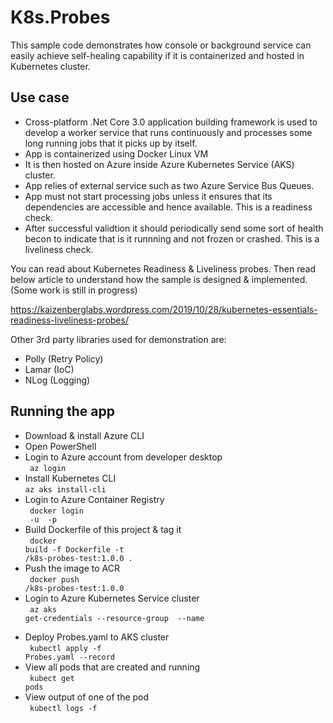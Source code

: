 # K8s.Probes

This sample code demonstrates how console or background service can easily achieve self-healing capability if it is containerized and hosted in Kubernetes cluster.

<h2>Use case</h2>

- Cross-platform .Net Core 3.0 application building framework is used to develop a worker service that runs continuously and processes some long running jobs that it picks up by itself.
- App is containerized using Docker Linux VM
- It is then hosted on Azure inside Azure Kubernetes Service (AKS) cluster.
- App relies of external service such as two Azure Service Bus Queues.
- App must not start processing jobs unless it ensures that its dependencies are accessible and hence available. This is a readiness check.
- After successful validtion it should periodically send some sort of health becon to indicate that is it runnning and not frozen or crashed. This is a liveliness check.

You can read about Kubernetes Readiness & Liveliness probes. Then read below article to understand how the sample is designed & implemented. (Some work is still in progress)

https://kaizenberglabs.wordpress.com/2019/10/28/kubernetes-essentials-readiness-liveliness-probes/

Other 3rd party libraries used for demonstration are: 
- Polly (Retry Policy)
- Lamar (IoC) 
- NLog (Logging)

<h2>Running the app</h2>

- Download & install Azure CLI
- Open PowerShell
- Login to Azure account from developer desktop</br>
<code> az login </code>
- Install Kubernetes CLI</br>
<code >az aks install-cli </code>
- Login to Azure Container Registry</br>
<code> docker login <azurecontainerregistryname> -u <username> -p <password ></code>
- Build Dockerfile of this project & tag it</br>
<code> docker build -f Dockerfile -t <azurecontainerregistryname>/k8s-probes-test:1.0.0 . </code>
- Push the image to ACR</br>
<code> docker push <azurecontainerregistryname>/k8s-probes-test:1.0.0 </code>
- Login to Azure Kubernetes Service cluster</br>
<code> az aks get-credentials --resource-group <resourcegroupofakscluster> --name <aksclustername> </code>
- Deploy Probes.yaml to AKS cluster</br>
<code> kubectl apply -f Probes.yaml --record </code>
- View all pods that are created and running</br>
<code> kubect get pods </code>
- View output of one of the pod</br>
<code> kubectl logs -f <id of a pod> </code>
